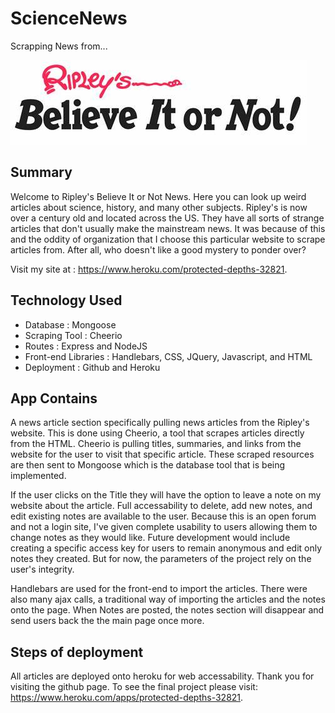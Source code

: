 # ScienceNews

Scrapping News from...

![Alt text](public/images/th.jpg)

## Summary

Welcome to Ripley's Believe It or Not News. Here you can look up weird articles about science, history, and many other subjects. Ripley's is now over a century old and located across the US. They have all sorts of strange articles that don't usually make the mainstream news. It was because of this and the oddity of organization that I choose this particular website to scrape articles from. After all, who doesn't like a good mystery to ponder over? 

Visit my site at : https://www.heroku.com/protected-depths-32821. 

## Technology Used
- Database : Mongoose
- Scraping Tool : Cheerio
- Routes : Express and NodeJS
- Front-end Libraries : Handlebars, CSS, JQuery, Javascript, and HTML
- Deployment : Github and Heroku

## App Contains

A news article section specifically pulling news articles from the Ripley's website. This is done using Cheerio, a tool that scrapes articles directly from the HTML. Cheerio is pulling titles, summaries, and links from the website for the user to visit that specific article. These scraped resources are then sent to Mongoose which is the database tool that is being implemented. 

 If the user clicks on the Title they will have the option to leave a note on my website about the article. Full accessability to delete, add new notes, and edit existing notes are available to the user. Because this is an open forum and not a login site, I've given complete usability to users allowing them to change notes as they would like. Future development would include creating a specific access key for users to remain anonymous and edit only notes they created. But for now, the parameters of the project rely on the user's integrity.

 Handlebars are used for the front-end to import the articles. There were also many ajax calls, a traditional way of importing the articles and the notes onto the page. When Notes are posted, the notes section will disappear and send users back the the main page once more. 

 ## Steps of deployment

All articles are deployed onto heroku for web accessability. Thank you for visiting the github page. To see the final project please visit: https://www.heroku.com/apps/protected-depths-32821. 


